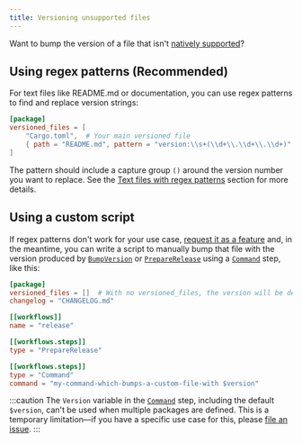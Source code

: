 ```yaml
---
title: Versioning unsupported files
---
```


Want to bump the version of a file that isn't [natively supported](/reference/config-file/packages#versioned_files)?

## Using regex patterns (Recommended)

For text files like README.md or documentation, you can use regex patterns to find and replace version strings:

```toml
[package]
versioned_files = [
    "Cargo.toml",  # Your main versioned file
    { path = "README.md", pattern = "version:\\s+(\\d+\\.\\d+\\.\\d+)" }
]
```

The pattern should include a capture group `()` around the version number you want to replace. See the [Text files with regex patterns](/reference/config-file/packages#text-files-with-regex-patterns) section for more details.

## Using a custom script

If regex patterns don't work for your use case, [request it as a feature] and, in the meantime, you can write a script to manually bump that file with the version
produced by [`BumpVersion`] or [`PrepareRelease`] using a [`Command`] step, like this:

```toml
[package]
versioned_files = []  # With no versioned_files, the version will be determined via Git tag
changelog = "CHANGELOG.md"

[[workflows]]
name = "release"

[[workflows.steps]]
type = "PrepareRelease"

[[workflows.steps]]
type = "Command"
command = "my-command-which-bumps-a-custom-file-with $version"
```

:::caution
The `Version` variable in the [`Command`] step, including the default `$version`, can't be used when multiple packages are defined.
This is a temporary limitation—if you have a specific use case for this, please [file an issue][request it as a feature].
:::

[request it as a feature]: https://github.com/knope-dev/knope/issues
[`bumpversion`]: /reference/config-file/steps/bump-version
[`preparerelease`]: /reference/config-file/steps/prepare-release
[`release`]: /reference/config-file/steps/release
[`command`]: /reference/config-file/steps/command
